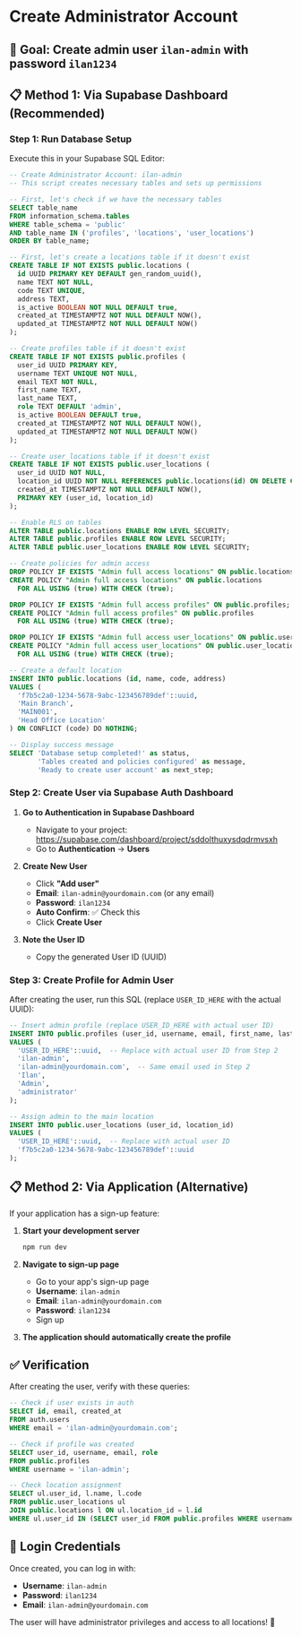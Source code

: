 # Create Administrator Account

## 🎯 **Goal**: Create admin user `ilan-admin` with password `ilan1234`

## 📋 **Method 1: Via Supabase Dashboard (Recommended)**

### Step 1: Run Database Setup
Execute this in your Supabase SQL Editor:

```sql
-- Create Administrator Account: ilan-admin
-- This script creates necessary tables and sets up permissions

-- First, let's check if we have the necessary tables
SELECT table_name 
FROM information_schema.tables 
WHERE table_schema = 'public' 
AND table_name IN ('profiles', 'locations', 'user_locations')
ORDER BY table_name;

-- First, let's create a locations table if it doesn't exist
CREATE TABLE IF NOT EXISTS public.locations (
  id UUID PRIMARY KEY DEFAULT gen_random_uuid(),
  name TEXT NOT NULL,
  code TEXT UNIQUE,
  address TEXT,
  is_active BOOLEAN NOT NULL DEFAULT true,
  created_at TIMESTAMPTZ NOT NULL DEFAULT NOW(),
  updated_at TIMESTAMPTZ NOT NULL DEFAULT NOW()
);

-- Create profiles table if it doesn't exist
CREATE TABLE IF NOT EXISTS public.profiles (
  user_id UUID PRIMARY KEY,
  username TEXT UNIQUE NOT NULL,
  email TEXT NOT NULL,
  first_name TEXT,
  last_name TEXT,
  role TEXT DEFAULT 'admin',
  is_active BOOLEAN DEFAULT true,
  created_at TIMESTAMPTZ NOT NULL DEFAULT NOW(),
  updated_at TIMESTAMPTZ NOT NULL DEFAULT NOW()
);

-- Create user_locations table if it doesn't exist
CREATE TABLE IF NOT EXISTS public.user_locations (
  user_id UUID NOT NULL,
  location_id UUID NOT NULL REFERENCES public.locations(id) ON DELETE CASCADE,
  created_at TIMESTAMPTZ NOT NULL DEFAULT NOW(),
  PRIMARY KEY (user_id, location_id)
);

-- Enable RLS on tables
ALTER TABLE public.locations ENABLE ROW LEVEL SECURITY;
ALTER TABLE public.profiles ENABLE ROW LEVEL SECURITY;
ALTER TABLE public.user_locations ENABLE ROW LEVEL SECURITY;

-- Create policies for admin access
DROP POLICY IF EXISTS "Admin full access locations" ON public.locations;
CREATE POLICY "Admin full access locations" ON public.locations
  FOR ALL USING (true) WITH CHECK (true);

DROP POLICY IF EXISTS "Admin full access profiles" ON public.profiles;
CREATE POLICY "Admin full access profiles" ON public.profiles
  FOR ALL USING (true) WITH CHECK (true);

DROP POLICY IF EXISTS "Admin full access user_locations" ON public.user_locations;
CREATE POLICY "Admin full access user_locations" ON public.user_locations
  FOR ALL USING (true) WITH CHECK (true);

-- Create a default location
INSERT INTO public.locations (id, name, code, address) 
VALUES (
  'f7b5c2a0-1234-5678-9abc-123456789def'::uuid,
  'Main Branch',
  'MAIN001',
  'Head Office Location'
) ON CONFLICT (code) DO NOTHING;

-- Display success message
SELECT 'Database setup completed!' as status,
       'Tables created and policies configured' as message,
       'Ready to create user account' as next_step;
```

### Step 2: Create User via Supabase Auth Dashboard

1. **Go to Authentication in Supabase Dashboard**
   - Navigate to your project: https://supabase.com/dashboard/project/sddolthuxysdqdrmvsxh
   - Go to **Authentication** → **Users**

2. **Create New User**
   - Click **"Add user"**
   - **Email**: `ilan-admin@yourdomain.com` (or any email)
   - **Password**: `ilan1234`
   - **Auto Confirm**: ✅ Check this
   - Click **Create User**

3. **Note the User ID**
   - Copy the generated User ID (UUID)

### Step 3: Create Profile for Admin User

After creating the user, run this SQL (replace `USER_ID_HERE` with the actual UUID):

```sql
-- Insert admin profile (replace USER_ID_HERE with actual user ID)
INSERT INTO public.profiles (user_id, username, email, first_name, last_name, role) 
VALUES (
  'USER_ID_HERE'::uuid,  -- Replace with actual user ID from Step 2
  'ilan-admin',
  'ilan-admin@yourdomain.com',  -- Same email used in Step 2
  'Ilan',
  'Admin',
  'administrator'
);

-- Assign admin to the main location
INSERT INTO public.user_locations (user_id, location_id) 
VALUES (
  'USER_ID_HERE'::uuid,  -- Replace with actual user ID
  'f7b5c2a0-1234-5678-9abc-123456789def'::uuid
);
```

## 📋 **Method 2: Via Application (Alternative)**

If your application has a sign-up feature:

1. **Start your development server**
   ```bash
   npm run dev
   ```

2. **Navigate to sign-up page**
   - Go to your app's sign-up page
   - **Username**: `ilan-admin`
   - **Email**: `ilan-admin@yourdomain.com`
   - **Password**: `ilan1234`
   - Sign up

3. **The application should automatically create the profile**

## ✅ **Verification**

After creating the user, verify with these queries:

```sql
-- Check if user exists in auth
SELECT id, email, created_at 
FROM auth.users 
WHERE email = 'ilan-admin@yourdomain.com';

-- Check if profile was created
SELECT user_id, username, email, role 
FROM public.profiles 
WHERE username = 'ilan-admin';

-- Check location assignment
SELECT ul.user_id, l.name, l.code 
FROM public.user_locations ul
JOIN public.locations l ON ul.location_id = l.id
WHERE ul.user_id IN (SELECT user_id FROM public.profiles WHERE username = 'ilan-admin');
```

## 🎯 **Login Credentials**

Once created, you can log in with:
- **Username**: `ilan-admin`
- **Password**: `ilan1234`
- **Email**: `ilan-admin@yourdomain.com`

The user will have administrator privileges and access to all locations! 🚀
